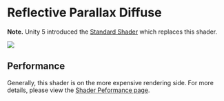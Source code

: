 Reflective Parallax Diffuse
===========================

**Note.** Unity 5 introduced the [Standard Shader](shader-StandardShader) which replaces this shader.

![](../uploads/Shaders/Shader-ReflParallaxBump.png) 

<!-- include shader-ReflectiveFamilyImport -->

<!-- include shader-ParallaxSubsetImport -->

<!-- include shader-DiffuseSubsetImport -->

Performance
-----------


Generally, this shader is on the more expensive rendering side. For more details, please view the [Shader Peformance page](shader-Performance).
